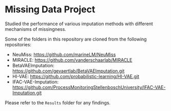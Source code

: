 # Missing Data Project

Studied the performance of various imputation methods with different mechanisms of missingness.

Some of the folders in this repository are cloned from the following repositories:
- NeuMiss: https://github.com/marineLM/NeuMiss
- MIRACLE: https://github.com/vanderschaarlab/MIRACLE
- BetaVAEImputation: https://github.com/gevaertlab/BetaVAEImputation.git
- HI-VAE: https://github.com/probabilistic-learning/HI-VAE.git
- IFAC-VAE-Imputation: https://github.com/ProcessMonitoringStellenboschUniversity/IFAC-VAE-Imputation.git

Please refer to the `Results` folder for any findings.
